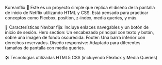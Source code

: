 Koreanflix 🎥
Este es un proyecto simple que replica el diseño de la pantalla de inicio de Netflix utilizando HTML y CSS. Está pensado para practicar conceptos como Flexbox, position, z-index, media queries, y más.

🚀 Características
Navbar fija: Incluye enlaces navegables y un botón de inicio de sesión.
Hero section: Un encabezado principal con texto y botón, sobre una imagen de fondo oscurecida.
Footer: Una barra inferior con derechos reservados.
Diseño responsive: Adaptado para diferentes tamaños de pantalla con media queries.

🛠️ Tecnologías utilizadas
HTML5
CSS (incluyendo Flexbox y Media Queries)